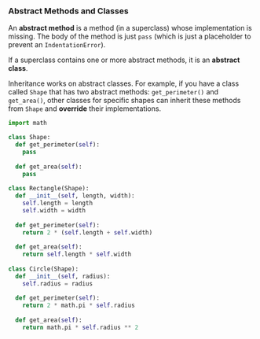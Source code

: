### Abstract Methods and Classes

An **abstract method** is a method (in a superclass) whose implementation is missing. The body of the method is just `pass` (which is just a placeholder to prevent an `IndentationError`). 

If a superclass contains one or more abstract methods, it is an **abstract class**. 

Inheritance works on abstract classes. For example, if you have a class called `Shape` that has two abstract methods: `get_perimeter()` and `get_area()`, other classes for specific shapes can inherit these methods from `Shape` and **override** their implementations.

```python
import math

class Shape:
  def get_perimeter(self):
    pass
  
  def get_area(self):
    pass
 
class Rectangle(Shape):
  def __init__(self, length, width):
    self.length = length
    self.width = width
   
  def get_perimeter(self):
    return 2 * (self.length + self.width)
  
  def get_area(self):
    return self.length * self.width
  
class Circle(Shape):
  def __init__(self, radius):
    self.radius = radius
   
  def get_perimeter(self):
    return 2 * math.pi * self.radius
  
  def get_area(self):
    return math.pi * self.radius ** 2
```
